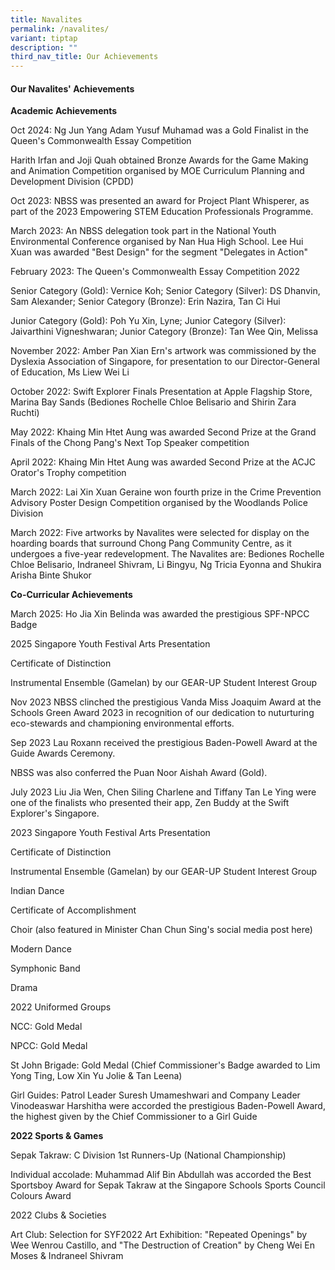 ```yaml
---
title: Navalites
permalink: /navalites/
variant: tiptap
description: ""
third_nav_title: Our Achievements
---
```

<h4>Our Navalites' Achievements</h4>
<p><strong>Academic Achievements</strong>
</p>
<p>Oct 2024: Ng Jun Yang Adam Yusuf Muhamad was a Gold Finalist in the Queen's
Commonwealth Essay Competition</p>
<p>Harith Irfan and Joji Quah obtained Bronze Awards for the Game Making
and Animation Competition organised by MOE Curriculum Planning and Development
Division (CPDD)</p>
<p>Oct 2023: NBSS was presented an award for Project Plant Whisperer, as
part of the 2023 Empowering STEM Education Professionals Programme.</p>
<p>March 2023: An NBSS delegation took part in the National Youth Environmental
Conference organised by Nan Hua High School. Lee Hui Xuan was awarded "Best
Design" for the segment "Delegates in Action"</p>
<p>February 2023: The Queen's Commonwealth Essay Competition 2022</p>
<p>Senior Category (Gold): Vernice Koh; Senior Category (Silver): DS Dhanvin,
Sam Alexander; Senior Category (Bronze): Erin Nazira, Tan Ci Hui</p>
<p>Junior Category (Gold): Poh Yu Xin, Lyne; Junior Category (Silver): Jaivarthini
Vigneshwaran; Junior Category (Bronze): Tan Wee Qin, Melissa</p>
<p>November 2022: Amber Pan Xian Ern's artwork was commissioned by the Dyslexia
Association of Singapore, for presentation to our Director-General of Education,
Ms Liew Wei Li</p>
<p>October 2022: Swift Explorer Finals Presentation at Apple Flagship Store,
Marina Bay Sands (Bediones Rochelle Chloe Belisario and Shirin Zara Ruchti)</p>
<p>May 2022: Khaing Min Htet Aung was awarded Second Prize at the Grand Finals
of the Chong Pang's Next Top Speaker competition</p>
<p>April 2022: Khaing Min Htet Aung was awarded Second Prize at the ACJC
Orator's Trophy competition</p>
<p>March 2022: Lai Xin Xuan Geraine won fourth prize in the Crime Prevention
Advisory Poster Design Competition organised by the Woodlands Police Division</p>
<p>March 2022: Five artworks by Navalites were selected for display on the
hoarding boards that surround Chong Pang Community Centre, as it undergoes
a five-year redevelopment. The Navalites are: Bediones Rochelle Chloe Belisario,
Indraneel Shivram, Li Bingyu, Ng Tricia Eyonna and Shukira Arisha Binte
Shukor</p>
<p><strong>Co-Curricular Achievements</strong>
</p>
<p>March 2025: Ho Jia Xin Belinda was awarded the prestigious SPF-NPCC Badge</p>
<p>2025 Singapore Youth Festival Arts Presentation</p>
<p>Certificate of Distinction</p>
<p>Instrumental Ensemble (Gamelan) by our GEAR-UP Student Interest Group</p>
<p>Nov 2023 NBSS clinched the prestigious Vanda Miss Joaquim Award at the
Schools Green Award 2023 in recognition of our dedication to nuturturing
eco-stewards and championing environmental efforts.</p>
<p>Sep 2023 Lau Roxann received the prestigious Baden-Powell Award at the
Guide Awards Ceremony.</p>
<p>NBSS was also conferred the Puan Noor Aishah Award (Gold).</p>
<p>July 2023 Liu Jia Wen, Chen Siling Charlene and Tiffany Tan Le Ying were
one of the finalists who presented their app, Zen Buddy at the Swift Explorer's
Singapore.</p>
<p>2023 Singapore Youth Festival Arts Presentation</p>
<p>Certificate of Distinction</p>
<p>Instrumental Ensemble (Gamelan) by our GEAR-UP Student Interest Group</p>
<p>Indian Dance</p>
<p>Certificate of Accomplishment</p>
<p>Choir (also featured in Minister Chan Chun Sing's social media post here)</p>
<p>Modern Dance</p>
<p>Symphonic Band</p>
<p>Drama</p>
<p>2022 Uniformed Groups</p>
<p>NCC: Gold Medal</p>
<p>NPCC: Gold Medal</p>
<p>St John Brigade: Gold Medal (Chief Commissioner's Badge awarded to Lim
Yong Ting, Low Xin Yu Jolie &amp; Tan Leena)</p>
<p>Girl Guides: Patrol Leader Suresh Umameshwari and Company Leader Vinodeaswar
Harshitha were accorded the prestigious Baden-Powell Award, the highest
given by the Chief Commissioner to a Girl Guide</p>
<p><strong>2022 Sports &amp; Games</strong>
</p>
<p>Sepak Takraw: C Division 1st Runners-Up (National Championship)</p>
<p>Individual accolade: Muhammad Alif Bin Abdullah was accorded the Best
Sportsboy Award for Sepak Takraw at the Singapore Schools Sports Council
Colours Award</p>
<p>2022 Clubs &amp; Societies</p>
<p>Art Club: Selection for SYF2022 Art Exhibition: "Repeated Openings" by
Wee Wenrou Castillo, and "The Destruction of Creation" by Cheng Wei En
Moses &amp; Indraneel Shivram</p>